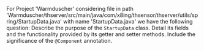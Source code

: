 For Project 'Warmduscher' considering file in path 'Warmduscher/thserver/src/main/java/com/x8ing/thsensor/thserver/utils/spring/StartupData.java' with name 'StartupData.java' we have the following question: 
Describe the purpose of the `StartupData` class. Detail its fields and the functionality provided by its getter and setter methods. Include the significance of the `@Component` annotation.
